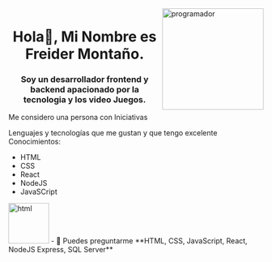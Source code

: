 <img align="right" alt="programador" height="200" src="https://camo.githubusercontent.com/cae12fddd9d6982901d82580bdf321d81fb299141098ca1c2d4891870827bf17/68747470733a2f2f6d69726f2e6d656469756d2e636f6d2f6d61782f313336302f302a37513379765349765f7430696f4a2d5a2e676966">

<h1 align="center">Hola👋, Mi Nombre es Freider Montaño.</h1>
<h3 align="center">Soy un desarrollador frontend y backend apacionado por la tecnologia y los video Juegos.</h3>
<p>Me considero una persona con Iniciativas</p>

<p>Lenguajes y tecnologías que me gustan y que tengo excelente Conocimientos:</p>
<ul>
  <li>HTML</li>
  <li>CSS</li>
  <li>React</li>
  <li>NodeJS</li>
  <li>JavaSCript</li>
</ul>
<img src="https://cms.rootstack.com/sites/default/files/inline-images/23-237381_java-html-language-logo-png-transparent-png.png" alt="html" width="80" height="80">
- 💬 Puedes preguntarme **HTML, CSS, JavaScript, React, NodeJS Express, SQL Server**

